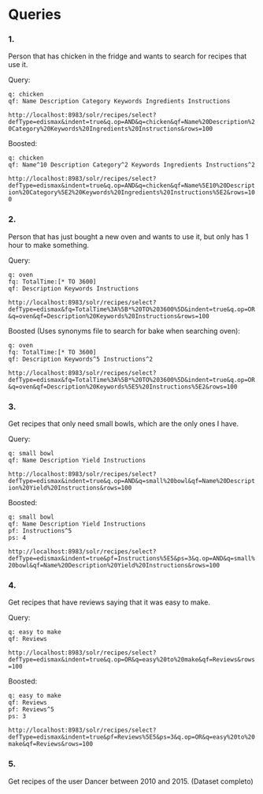 # Queries

### 1.

Person that has chicken in the fridge and wants to search for recipes that use it.

Query:
```
q: chicken
qf: Name Description Category Keywords Ingredients Instructions
```
`http://localhost:8983/solr/recipes/select?defType=edismax&indent=true&q.op=AND&q=chicken&qf=Name%20Description%20Category%20Keywords%20Ingredients%20Instructions&rows=100`

Boosted:
```
q: chicken
qf: Name^10 Description Category^2 Keywords Ingredients Instructions^2
```
`http://localhost:8983/solr/recipes/select?defType=edismax&indent=true&q.op=AND&q=chicken&qf=Name%5E10%20Description%20Category%5E2%20Keywords%20Ingredients%20Instructions%5E2&rows=100`


### 2.

Person that has just bought a new oven and wants to use it, but only has 1 hour to make something.

Query:
```
q: oven
fq: TotalTime:[* TO 3600]
qf: Description Keywords Instructions
```
`http://localhost:8983/solr/recipes/select?defType=edismax&fq=TotalTime%3A%5B*%20TO%203600%5D&indent=true&q.op=OR&q=oven&qf=Description%20Keywords%20Instructions&rows=100`

Boosted (Uses synonyms file to search for bake when searching oven):
```
q: oven
fq: TotalTime:[* TO 3600]
qf: Description Keywords^5 Instructions^2
```
`http://localhost:8983/solr/recipes/select?defType=edismax&fq=TotalTime%3A%5B*%20TO%203600%5D&indent=true&q.op=OR&q=oven&qf=Description%20Keywords%5E5%20Instructions%5E2&rows=100`


### 3.

Get recipes that only need small bowls, which are the only ones I have.

Query:
```
q: small bowl
qf: Name Description Yield Instructions
```
`http://localhost:8983/solr/recipes/select?defType=edismax&indent=true&q.op=AND&q=small%20bowl&qf=Name%20Description%20Yield%20Instructions&rows=100`

Boosted:
```
q: small bowl
qf: Name Description Yield Instructions
pf: Instructions^5
ps: 4
```
`http://localhost:8983/solr/recipes/select?defType=edismax&indent=true&pf=Instructions%5E5&ps=3&q.op=AND&q=small%20bowl&qf=Name%20Description%20Yield%20Instructions&rows=100`


### 4.

Get recipes that have reviews saying that it was easy to make.

Query:
```
q: easy to make
qf: Reviews
```
`http://localhost:8983/solr/recipes/select?defType=edismax&indent=true&q.op=OR&q=easy%20to%20make&qf=Reviews&rows=100`

Boosted:
```
q: easy to make
qf: Reviews
pf: Reviews^5
ps: 3
```
`http://localhost:8983/solr/recipes/select?defType=edismax&indent=true&pf=Reviews%5E5&ps=3&q.op=OR&q=easy%20to%20make&qf=Reviews&rows=100`


### 5.

Get recipes of the user Dancer between 2010 and 2015. (Dataset completo)


